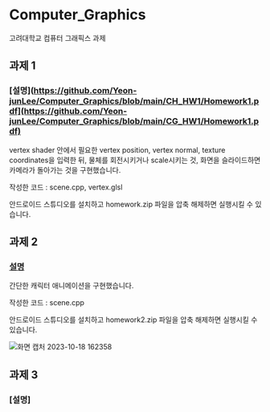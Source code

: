 # Computer_Graphics
고려대학교 컴퓨터 그래픽스 과제

## 과제 1
### [설명](https://github.com/Yeon-junLee/Computer_Graphics/blob/main/CH_HW1/Homework1.pdf](https://github.com/Yeon-junLee/Computer_Graphics/blob/main/CG_HW1/Homework1.pdf)

vertex shader 안에서 필요한 vertex position, vertex normal, texture coordinates을 입력한 뒤, 물체를 회전시키거나 scale시키는 것, 화면을 슬라이드하면 카메라가 돌아가는 것을 구현했습니다.

작성한 코드 : scene.cpp, vertex.glsl

안드로이드 스튜디오를 설치하고 homework.zip 파일을 압축 해제하면 실행시킬 수 있습니다.


## 과제 2
### [설명](https://github.com/Yeon-junLee/Computer_Graphics/blob/main/CH_HW2/Homework2.pdf)

간단한 캐릭터 애니메이션을 구현했습니다.

작성한 코드 : scene.cpp

안드로이드 스튜디오를 설치하고 homework2.zip 파일을 압축 해제하면 실행시킬 수 있습니다.

![화면 캡처 2023-10-18 162358](https://github.com/Yeon-junLee/Computer_Graphics/assets/83509116/37bd6553-9597-483a-96ef-83c4f5c3f9fb)

## 과제 3
### [설명]
